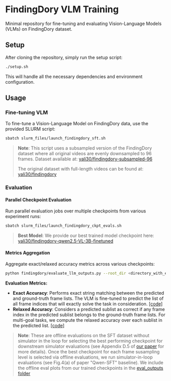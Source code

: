 # FindingDory VLM Training

Minimal repository for fine-tuning and evaluating Vision-Language Models (VLMs) on FindingDory dataset.

## Setup

After cloning the repository, simply run the setup script:

```bash
./setup.sh
```

This will handle all the necessary dependencies and environment configuration.

## Usage

### Fine-tuning VLM

To fine-tune a Vision-Language Model on FindingDory data, use the provided SLURM script:

```bash
sbatch slurm_files/launch_findingdory_sft.sh
```

> **Note**: This script uses a subsampled version of the FindingDory dataset where all original videos are evenly downsampled to 96 frames. Dataset available at: [yali30/findingdory-subsampled-96](https://huggingface.co/datasets/yali30/findingdory-subsampled-96)
> 
> The original dataset with full-length videos can be found at: [yali30/findingdory](https://huggingface.co/datasets/yali30/findingdory)

### Evaluation

#### Parallel Checkpoint Evaluation

Run parallel evaluation jobs over multiple checkpoints from various experiment runs:

```bash
sbatch slurm_files/launch_findingdory_ckpt_evals.sh
```

> **Best Model**: We provide our best trained model checkpoint here: [yali30/findingdory-qwen2.5-VL-3B-finetuned](https://huggingface.co/yali30/findingdory-qwen2.5-VL-3B-finetuned)

#### Metrics Aggregation

Aggregate exact/relaxed accuracy metrics across various checkpoints:

```bash
python findingdory/evaluate_llm_outputs.py --root_dir <directory_with_experiment_subfolders> --output_file <output_json_file_with_aggregated_results>
```

**Evaluation Metrics:**
- **Exact Accuracy**: Performs exact string matching between the predicted and ground-truth frame lists. The VLM is fine-tuned to predict the list of all frame indices that will exactly solve the task in consideration. [[code]](https://github.com/findingdory-benchmark/findingdory-train/blob/main/findingdory/evaluate_llm_outputs.py#L98-L100)
- **Relaxed Accuracy**: Considers a predicted sublist as correct if any frame index in the predicted sublist belongs to the ground-truth frame lists. For multi-goal tasks, we compute the relaxed accuracy over each sublist in the predicted list. [[code]](https://github.com/findingdory-benchmark/findingdory-train/blob/main/findingdory/evaluate_llm_outputs.py#L111-L112)

> **Note**: These are offline evaluations on the SFT dataset without simulator in the loop for selecting the best performing checkpoint for downstream simulator evaluations (see Appendix D.5 of [our paper](https://arxiv.org/pdf/2506.15635) for more details). Once the best checkpoint for each frame susampling level is selected via offline evaluations, we run simulator-in-loop evaluations (see Fig.4(a) of paper "Qwen-SFT" baseline). We include the offline eval plots from our trained checkpoints in the [eval_outputs folder](https://arxiv.org/pdf/2506.15635)
